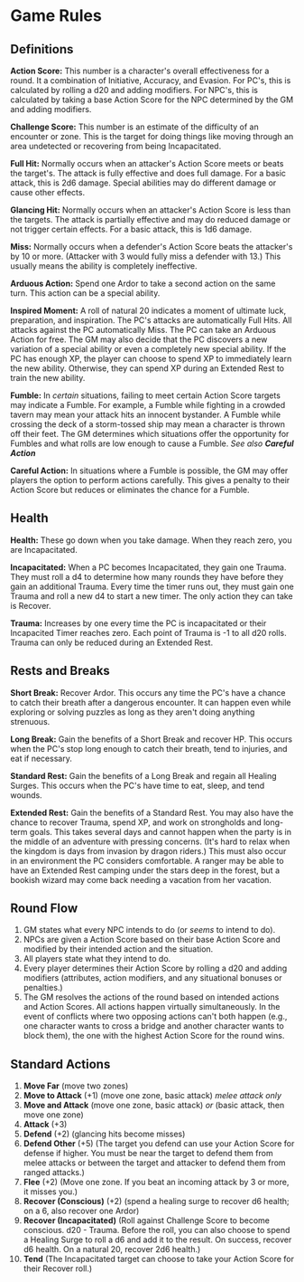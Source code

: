 # Game Rules

## Definitions
**Action Score:** This number is a character's overall effectiveness for a round. It a combination of Initiative, Accuracy, and Evasion. For PC's, this is calculated by rolling a d20 and adding modifiers. For NPC's, this is calculated by taking a base Action Score for the NPC determined by the GM and adding modifiers.

**Challenge Score:** This number is an estimate of the difficulty of an encounter or zone. This is the target for doing things like moving through an area undetected or recovering from being Incapacitated.

**Full Hit:** Normally occurs when an attacker's Action Score meets or beats the target's. The attack is fully effective and does full damage. For a basic attack, this is 2d6 damage. Special abilities may do different damage or cause other effects.

**Glancing Hit:** Normally occurs when an attacker's Action Score is less than the targets. The attack is partially effective and may do reduced damage or not trigger certain effects. For a basic attack, this is 1d6 damage.

**Miss:** Normally occurs when a defender's Action Score beats the attacker's by 10 or more. (Attacker with 3 would fully miss a defender with 13.) This usually means the ability is completely ineffective.

**Arduous Action:** Spend one Ardor to take a second action on the same turn. This action can be a special ability.

**Inspired Moment:** A roll of natural 20 indicates a moment of ultimate luck, preparation, and inspiration. The PC's attacks are automatically Full Hits. All attacks against the PC automatically Miss. The PC can take an Arduous Action for free. The GM may also decide that the PC discovers a new variation of a special ability or even a completely new special ability. If the PC has enough XP, the player can choose to spend XP to immediately learn the new ability. Otherwise, they can spend XP during an Extended Rest to train the new ability.

**Fumble:** In *certain* situations, failing to meet certain Action Score targets may indicate a Fumble. For example, a Fumble while fighting in a crowded tavern may mean your attack hits an innocent bystander. A Fumble while crossing the deck of a storm-tossed ship may mean a character is thrown off their feet. The GM determines which situations offer the opportunity for Fumbles and what rolls are low enough to cause a Fumble. *See also **Careful Action***

**Careful Action:** In situations where a Fumble is possible, the GM may offer players the option to perform actions carefully. This gives a penalty to their Action Score but reduces or eliminates the chance for a Fumble.

## Health

**Health:** These go down when you take damage. When they reach zero, you are Incapacitated.

**Incapacitated:** When a PC becomes Incapacitated, they gain one Trauma. They must roll a d4 to determine how many rounds they have before they gain an additional Trauma. Every time the timer runs out, they must gain one Trauma and roll a new d4 to start a new timer. The only action they can take is Recover.

**Trauma:** Increases by one every time the PC is incapacitated or their Incapacited Timer reaches zero. Each point of Trauma is -1 to all d20 rolls. Trauma can only be reduced during an Extended Rest.

## Rests and Breaks

**Short Break:** Recover Ardor. This occurs any time the PC's have a chance to catch their breath after a dangerous encounter. It can happen even while exploring or solving puzzles as long as they aren't doing anything strenuous.

**Long Break:** Gain the benefits of a Short Break and recover HP. This occurs when the PC's stop long enough to catch their breath, tend to injuries, and eat if necessary.

**Standard Rest:** Gain the benefits of a Long Break and regain all Healing Surges. This occurs when the PC's have time to eat, sleep, and tend wounds.

**Extended Rest:** Gain the benefits of a Standard Rest. You may also have the chance to recover Trauma, spend XP, and work on strongholds and long-term goals. This takes several days and cannot happen when the party is in the middle of an adventure with pressing concerns. (It's hard to relax when the kingdom is days from invasion by dragon riders.) This must also occur in an environment the PC considers comfortable. A ranger may be able to have an Extended Rest camping under the stars deep in the forest, but a bookish wizard may come back needing a vacation from her vacation.

## Round Flow
1. GM states what every NPC intends to do (or *seems* to intend to do).
2. NPCs are given a Action Score based on their base Action Score and modified by their intended action and the situation.
3. All players state what they intend to do.
4. Every player determines their Action Score by rolling a d20 and adding modifiers (attributes, action modifiers, and any situational bonuses or penalties.)
5. The GM resolves the actions of the round based on intended actions and Action Scores. All actions happen virtually simultaneously. In the event of conflicts where two opposing actions can't both happen (e.g., one character wants to cross a bridge and another character wants to block them), the one with the highest Action Score for the round wins.

## Standard Actions
1. **Move Far** (move two zones)
2. **Move to Attack** (+1) (move one zone, basic attack) *melee attack only*
3. **Move and Attack** (move one zone, basic attack) *or* (basic attack, then move one zone)
4. **Attack** (+3)
5. **Defend** (+2) (glancing hits become misses)
6. **Defend Other** (+5) (The target you defend can use your Action Score for defense if higher. You must be near the target to defend them from melee attacks or between the target and attacker to defend them from ranged attacks.)
7. **Flee** (+2) (Move one zone. If you beat an incoming attack by 3 or more, it misses you.)
8. **Recover (Conscious)** (+2) (spend a healing surge to recover d6 health; on a 6, also recover one Ardor)
9. **Recover (Incapacitated)** (Roll against Challenge Score to become conscious. d20 - Trauma. Before the roll, you can also choose to spend a Healing Surge to roll a d6 and add it to the result. On success, recover d6 health. On a natural 20, recover 2d6 health.)
10. **Tend** (The Incapacitated target can choose to take your Action Score for their Recover roll.)